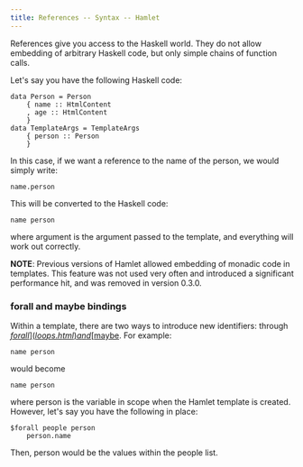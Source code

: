 ```yaml
---
title: References -- Syntax -- Hamlet
---
```

References give you access to the Haskell world. They do not allow embedding of arbitrary Haskell code, but only simple chains of function calls.

Let's say you have the following Haskell code:

    data Person = Person
        { name :: HtmlContent
        , age :: HtmlContent
        }
    data TemplateArgs = TemplateArgs
        { person :: Person
        }

In this case, if we want a reference to the name of the person, we would simply write:

    name.person

This will be converted to the Haskell code:

    name person

where argument is the argument passed to the template, and everything will work out correctly.

**NOTE**: Previous versions of Hamlet allowed embedding of monadic code in templates. This feature was not used very often and introduced a significant performance hit, and was removed in version 0.3.0.

### forall and maybe bindings

Within a template, there are two ways to introduce new identifiers: through [$forall](loops.html) and [$maybe](maybe.html). For example:

    name person

would become

    name person

where person is the variable in scope when the Hamlet template is created.  However, let's say you have the following in place:

    $forall people person
        person.name

Then, person would be the values within the people list.
